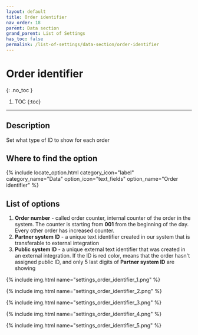```yaml
---
layout: default
title: Order identifier
nav_order: 18
parent: Data section
grand_parent: List of Settings
has_toc: false
permalink: /list-of-settings/data-section/order-identifier
---
```


# Order identifier
{: .no_toc }

1. TOC
{:toc}

---

## Description
Set what type of ID to show for each order

## Where to find the option
{% include locate_option.html category_icon="label" category_name="Data" option_icon="text_fields" option_name="Order identifier" %}

## List of options
1. **Order number** - called order counter, internal counter of the order in the system. The counter is starting from **001** from the beginning of the day. Every other order has increased counter.
1. **Partner system ID** - a unique text identifier created in our system that is transferable to external integration
1. **Public system ID** - a unique external text identifier that was created in an external integration. If the <span class="text-red-200">ID is red color</span>, means that the order hasn't assigned public ID, and only 5 last digits of **Partner system ID** are showing

{% include img.html name="settings_order_identifier_1.png" %}

{% include img.html name="settings_order_identifier_2.png" %}

{% include img.html name="settings_order_identifier_3.png" %}

{% include img.html name="settings_order_identifier_4.png" %}

{% include img.html name="settings_order_identifier_5.png" %}
